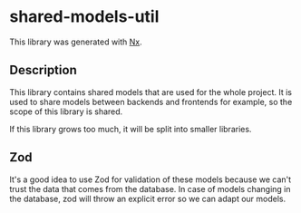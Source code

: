# shared-models-util

This library was generated with [Nx](https://nx.dev).

## Description

This library contains shared models that are used for the whole project. 
It is used to share models between backends and frontends for example, so the scope of this library is shared.

If this library grows too much, it will be split into smaller libraries.

## Zod
It's a good idea to use Zod for validation of these models because we can't trust the data that comes from the database.
In case of models changing in the database, zod will throw an explicit error so we can adapt our models.
